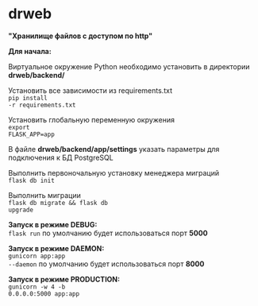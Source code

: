 # drweb
<b>"Хранилище файлов с доступом по http"</b>

<b>Для начала:</b>

  Виртуальное окружение Python необходимо установить в директории <b>drweb/backend/</b>
  
  Установить все зависимости из requirements.txt <br>
  <code>pip install -r requirements.txt</code>
  
  Установить глобальную переменную окружения <br>
  <code>export FLASK_APP=app</code>
  
  В файле <b>drweb/backend/app/settings</b> указать параметры для подключения к БД PostgreSQL
  
  Выполнить первоночальную установку менеджера миграций <br>
  <code>flask db init</code>
  
  Выполнить миграции <br>
  <code>flask db migrate && flask db upgrade</code>
  
  <b>Запуск в режиме DEBUG:</b><br>
  <code>flask run</code> по умолчанию будет использоваться порт <b>5000</b>
  
  <b>Запуск в режиме DAEMON:</b><br>
  <code>gunicorn app:app --daemon</code> по умолчанию будет использоваться порт <b>8000</b>
  
  <b>Запуск в режиме PRODUCTION:</b><br>
  <code>gunicorn -w 4 -b 0.0.0.0:5000 app:app</code>
